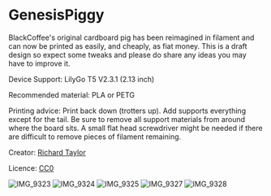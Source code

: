 # GenesisPiggy

BlackCoffee's original cardboard pig has been reimagined in filament and can now be printed as easily, and cheaply, as fiat money. This is a draft design so expect some tweaks and please do share any ideas you may have to improve it.

Device Support: LilyGo T5 V2.3.1 (2.13 inch)

Recommended material: PLA or PETG

Printing advice: Print back down (trotters up). Add supports everything except for the tail. Be sure to remove all support materials from around where the board sits. A small flat head screwdriver might be needed if there are difficult to remove pieces of filament remaining.

Creator: [Richard Taylor](https://njump.me/npub1dwekunm9w9agazkwcq88ymxmj0j3qgxcu4mwfqnjqvyusa9cuxrs0wsqel)

Licence: [CC0](https://creativecommons.org/publicdomain/zero/1.0/)

![IMG_9323](https://github.com/user-attachments/assets/d925bf44-da63-4864-bc16-b5a662f250e7)
![IMG_9324](https://github.com/user-attachments/assets/121ad325-6c4c-4611-a261-f13d4831994b)
![IMG_9325](https://github.com/user-attachments/assets/1bccaa51-f7f1-4f6e-ae79-1ea391f78ca0)
![IMG_9327](https://github.com/user-attachments/assets/6cf10506-aea2-42d8-82c3-e14b01e3c5c7)
![IMG_9328](https://github.com/user-attachments/assets/ee05b1a7-a6e5-410b-b02c-32db43d8dcd5)
